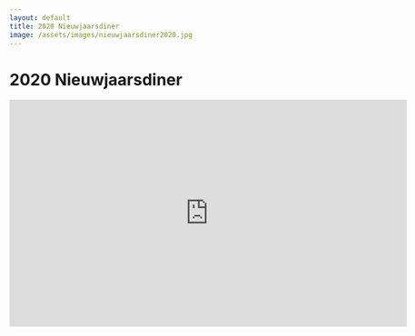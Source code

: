 ```yaml
---
layout: default
title: 2020 Nieuwjaarsdiner
image: /assets/images/nieuwjaarsdiner2020.jpg
---
```



# 2020 Nieuwjaarsdiner

<iframe src="https://albumizr.com/a/QTyz" scrolling="no" frameborder="0" allowfullscreen width="700" height="400"></iframe>
